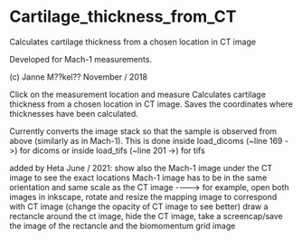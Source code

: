 # Cartilage_thickness_from_CT
Calculates cartilage thickness from a chosen location in CT image

Developed for Mach-1 measurements.

(c) Janne M??kel?? November / 2018

Click on the measurement location and measure
Calculates cartilage thickness from a chosen location in CT image.
Saves the coordinates where thicknesses have been calculated.

Currently converts the image stack so that the sample is observed from above (similarly as in Mach-1).
This is done inside load_dicoms (~line 169 ->) for dicoms or inside load_tifs (~line 201 ->) for tifs

added by Heta June / 2021:
show also the Mach-1 image under the CT image to see the exact locations
Mach-1 image has to be in the same orientation and same scale as the CT image ---->
for example, open both images in inkscape, rotate and resize the mapping image to
correspond with CT image (change the opacity of CT image to see better)
draw a rectancle around the ct image, hide the CT image, take a
screencap/save the image of the rectancle and the biomomentum grid image